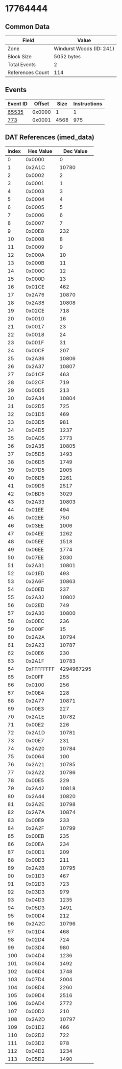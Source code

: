 # 17764444

## Common Data

| Field            | Value                    |
|------------------|--------------------------|
| Zone             | Windurst Woods (ID: 241) |
| Block Size       | 5052 bytes               |
| Total Events     | 2                        |
| References Count | 114                      |

## Events

| Event ID            | Offset   |   Size |   Instructions |
|---------------------|----------|--------|----------------|
| [65535](./65535.md) | 0x0000   |      1 |              1 |
| [773](./773.md)     | 0x0001   |   4568 |            975 |

## DAT References (imed_data)

|   Index | Hex Value   |   Dec Value |
|---------|-------------|-------------|
|       0 | 0x0000      |           0 |
|       1 | 0x2A1C      |       10780 |
|       2 | 0x0002      |           2 |
|       3 | 0x0001      |           1 |
|       4 | 0x0003      |           3 |
|       5 | 0x0004      |           4 |
|       6 | 0x0005      |           5 |
|       7 | 0x0006      |           6 |
|       8 | 0x0007      |           7 |
|       9 | 0x00E8      |         232 |
|      10 | 0x0008      |           8 |
|      11 | 0x0009      |           9 |
|      12 | 0x000A      |          10 |
|      13 | 0x000B      |          11 |
|      14 | 0x000C      |          12 |
|      15 | 0x000D      |          13 |
|      16 | 0x01CE      |         462 |
|      17 | 0x2A76      |       10870 |
|      18 | 0x2A38      |       10808 |
|      19 | 0x02CE      |         718 |
|      20 | 0x0010      |          16 |
|      21 | 0x0017      |          23 |
|      22 | 0x0018      |          24 |
|      23 | 0x001F      |          31 |
|      24 | 0x00CF      |         207 |
|      25 | 0x2A36      |       10806 |
|      26 | 0x2A37      |       10807 |
|      27 | 0x01CF      |         463 |
|      28 | 0x02CF      |         719 |
|      29 | 0x00D5      |         213 |
|      30 | 0x2A34      |       10804 |
|      31 | 0x02D5      |         725 |
|      32 | 0x01D5      |         469 |
|      33 | 0x03D5      |         981 |
|      34 | 0x04D5      |        1237 |
|      35 | 0x0AD5      |        2773 |
|      36 | 0x2A35      |       10805 |
|      37 | 0x05D5      |        1493 |
|      38 | 0x06D5      |        1749 |
|      39 | 0x07D5      |        2005 |
|      40 | 0x08D5      |        2261 |
|      41 | 0x09D5      |        2517 |
|      42 | 0x0BD5      |        3029 |
|      43 | 0x2A33      |       10803 |
|      44 | 0x01EE      |         494 |
|      45 | 0x02EE      |         750 |
|      46 | 0x03EE      |        1006 |
|      47 | 0x04EE      |        1262 |
|      48 | 0x05EE      |        1518 |
|      49 | 0x06EE      |        1774 |
|      50 | 0x07EE      |        2030 |
|      51 | 0x2A31      |       10801 |
|      52 | 0x01ED      |         493 |
|      53 | 0x2A6F      |       10863 |
|      54 | 0x00ED      |         237 |
|      55 | 0x2A32      |       10802 |
|      56 | 0x02ED      |         749 |
|      57 | 0x2A30      |       10800 |
|      58 | 0x00EC      |         236 |
|      59 | 0x000F      |          15 |
|      60 | 0x2A2A      |       10794 |
|      61 | 0x2A23      |       10787 |
|      62 | 0x00E6      |         230 |
|      63 | 0x2A1F      |       10783 |
|      64 | 0xFFFFFFFF  |  4294967295 |
|      65 | 0x00FF      |         255 |
|      66 | 0x0100      |         256 |
|      67 | 0x00E4      |         228 |
|      68 | 0x2A77      |       10871 |
|      69 | 0x00E3      |         227 |
|      70 | 0x2A1E      |       10782 |
|      71 | 0x00E2      |         226 |
|      72 | 0x2A1D      |       10781 |
|      73 | 0x00E7      |         231 |
|      74 | 0x2A20      |       10784 |
|      75 | 0x0064      |         100 |
|      76 | 0x2A21      |       10785 |
|      77 | 0x2A22      |       10786 |
|      78 | 0x00E5      |         229 |
|      79 | 0x2A42      |       10818 |
|      80 | 0x2A44      |       10820 |
|      81 | 0x2A2E      |       10798 |
|      82 | 0x2A7A      |       10874 |
|      83 | 0x00E9      |         233 |
|      84 | 0x2A2F      |       10799 |
|      85 | 0x00EB      |         235 |
|      86 | 0x00EA      |         234 |
|      87 | 0x00D1      |         209 |
|      88 | 0x00D3      |         211 |
|      89 | 0x2A2B      |       10795 |
|      90 | 0x01D3      |         467 |
|      91 | 0x02D3      |         723 |
|      92 | 0x03D3      |         979 |
|      93 | 0x04D3      |        1235 |
|      94 | 0x05D3      |        1491 |
|      95 | 0x00D4      |         212 |
|      96 | 0x2A2C      |       10796 |
|      97 | 0x01D4      |         468 |
|      98 | 0x02D4      |         724 |
|      99 | 0x03D4      |         980 |
|     100 | 0x04D4      |        1236 |
|     101 | 0x05D4      |        1492 |
|     102 | 0x06D4      |        1748 |
|     103 | 0x07D4      |        2004 |
|     104 | 0x08D4      |        2260 |
|     105 | 0x09D4      |        2516 |
|     106 | 0x0AD4      |        2772 |
|     107 | 0x00D2      |         210 |
|     108 | 0x2A2D      |       10797 |
|     109 | 0x01D2      |         466 |
|     110 | 0x02D2      |         722 |
|     111 | 0x03D2      |         978 |
|     112 | 0x04D2      |        1234 |
|     113 | 0x05D2      |        1490 |
